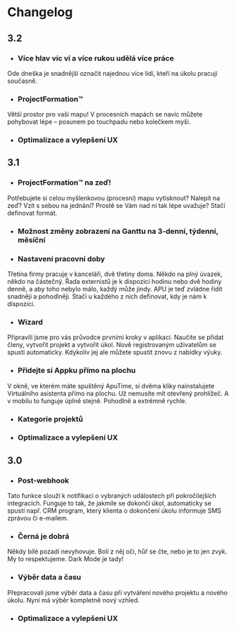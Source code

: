 # Changelog

## 3.2

* ### Více hlav víc ví a více rukou udělá více práce
Ode dneška je snadnější označit najednou více lidí, kteří na úkolu pracují současně.

* ### ProjectFormation™
Větší prostor pro vaši mapu! V procesních mapách se navíc můžete pohybovat lépe – posunem po touchpadu nebo kolečkem myši.

* ### Optimalizace a vylepšení UX

## 3.1

* ### ProjectFormation™ na zeď!
Potřebujete si celou myšlenkovou (procesní) mapu vytisknout? Nalepit na zeď? Vzít s sebou na jednání? Prostě se Vám nad ní tak lépe uvažuje? Stačí definovat formát.

* ### Možnost změny zobrazení na Ganttu na 3-denní, týdenní, měsíční

* ### Nastavení pracovní doby
Třetina firmy pracuje v kanceláři, dvě třetiny doma. Někdo na plný úvazek, někdo na částečný. Řada externistů je k dispozici hodinu nebo dvě hodiny denně, a aby toho nebylo málo, každý může jindy. APU je teď zvládne řídit snadněji a pohodlněji. Stačí u každého z nich definovat, kdy je nám k dispozici.

* ### Wizard
Připravili jsme pro vás průvodce prvními kroky v aplikaci. Naučíte se přidat členy, vytvořit projekt a vytvořit úkol. Nově registrovaným uživatelům se spustí automaticky. Kdykoliv jej ale můžete spustit znovu z nabídky výuky.

* ### Přidejte si Appku přímo na plochu
V okně, ve kterém máte spuštěný ApuTime, si dvěma kliky nainstalujete Virtuálního asistenta přímo na plochu. Už nemusíte mít otevřený prohlížeč. A v mobilu to funguje úplně stejně. Pohodlně a extrémně rychle.

* ### Kategorie projektů
* ### Optimalizace a vylepšení UX


## 3.0

* ### Post-webhook
Tato funkce slouží k notifikaci o vybraných událostech při pokročilejších integracích. Funguje to tak, že jakmile se dokončí úkol, automaticky se spustí např. CRM program, který klienta o dokončení úkolu informuje SMS zprávou či e-mailem.

* ### Černá je dobrá
Někdy bílé pozadí nevyhovuje. Bolí z něj oči, hůř se čte, nebo je to jen zvyk. My to respektujeme. Dark Mode je tady!

* ### Výběr data a času
Přepracovali jsme výběr data a času při vytváření nového projektu a nového úkolu. Nyní má výběr kompletně nový vzhled.

* ### Optimalizace a vylepšení UX
